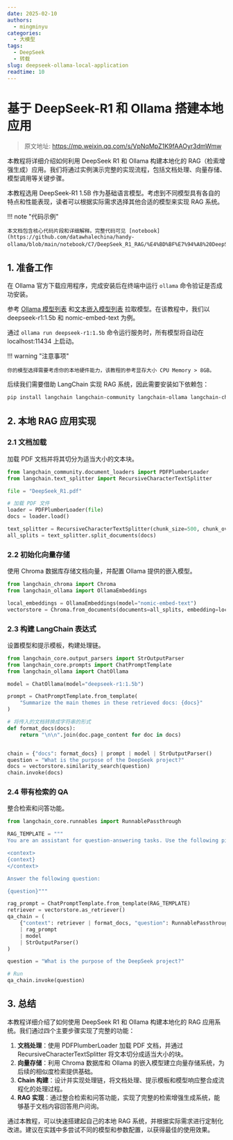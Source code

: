 ```yaml
---
date: 2025-02-10
authors:
  - mingminyu
categories:
  - 大模型
tags:
  - DeepSeek
  - 转载
slug: deepseek-ollama-local-application
readtime: 10
---
```


# 基于 DeepSeek-R1 和 Ollama 搭建本地应用

> 原文地址: https://mp.weixin.qq.com/s/VpNqMpZ1K9fAAOyr3dmWmw

本教程将详细介绍如何利用 DeepSeek R1 和 Ollama 构建本地化的 RAG（检索增强生成）应用。我们将通过实例演示完整的实现流程，包括文档处理、向量存储、模型调用等关键步骤。

本教程选用 DeepSeek-R1 1.5B 作为基础语言模型。考虑到不同模型具有各自的特点和性能表现，读者可以根据实际需求选择其他合适的模型来实现 RAG 系统。

!!! note "代码示例"

    本文档包含核心代码片段和详细解释。完整代码可见 [notebook](https://github.com/datawhalechina/handy-ollama/blob/main/notebook/C7/DeepSeek_R1_RAG/%E4%BD%BF%E7%94%A8%20DeepSeek%20R1%20%E5%92%8C%20Ollama%20%E5%AE%9E%E7%8E%B0%E6%9C%AC%E5%9C%B0%20RAG%20%E5%BA%94%E7%94%A8.ipynb)。

<!-- more -->

## 1. 准备工作

在 Ollama 官方下载应用程序，完成安装后在终端中运行 `ollama` 命令验证是否成功安装。

参考 [Ollama 模型列表](https://ollama.com/library) 和[文本嵌入模型列表](https://python.langchain.com/v0.2/docs/integrations/text_embedding) 拉取模型。在该教程中，我们以 deepseek-r1:1.5b 和 nomic-embed-text 为例。

通过 `ollama run deepseek-r1:1.5b` 命令运行服务时，所有模型将自动在 localhost:11434 上启动。

!!! warning "注意事项"

    你的模型选择需要考虑你的本地硬件能力，该教程的参考显存大小 CPU Memory > 8GB。

后续我们需要借助 LangChain 实现 RAG 系统，因此需要安装如下依赖包：

```bash
pip install langchain langchain-community langchain-ollama langchain-chroma
```

## 2. 本地 RAG 应用实现

### 2.1 文档加载

加载 PDF 文档并将其切分为适当大小的文本块。

```python linenums="1"
from langchain_community.document_loaders import PDFPlumberLoader
from langchain.text_splitter import RecursiveCharacterTextSplitter

file = "DeepSeek_R1.pdf"

# 加载 PDF 文件
loader = PDFPlumberLoader(file)
docs = loader.load()

text_splitter = RecursiveCharacterTextSplitter(chunk_size=500, chunk_overlap=0)
all_splits = text_splitter.split_documents(docs)
```

### 2.2 初始化向量存储

使用 Chroma 数据库存储文档向量，并配置 Ollama 提供的嵌入模型。

```python linenums="1"
from langchain_chroma import Chroma
from langchain_ollama import OllamaEmbeddings

local_embeddings = OllamaEmbeddings(model="nomic-embed-text")
vectorstore = Chroma.from_documents(documents=all_splits, embedding=local_embeddings)
```

### 2.3 构建 LangChain 表达式

设置模型和提示模板，构建处理链。

```python linenums="1"
from langchain_core.output_parsers import StrOutputParser
from langchain_core.prompts import ChatPromptTemplate
from langchain_ollama import ChatOllama

model = ChatOllama(model="deepseek-r1:1.5b")

prompt = ChatPromptTemplate.from_template(
    "Summarize the main themes in these retrieved docs: {docs}"
)

# 将传入的文档转换成字符串的形式
def format_docs(docs):
    return "\n\n".join(doc.page_content for doc in docs)


chain = {"docs": format_docs} | prompt | model | StrOutputParser()
question = "What is the purpose of the DeepSeek project?"
docs = vectorstore.similarity_search(question)
chain.invoke(docs)
```

### 2.4 带有检索的 QA

整合检索和问答功能。

```python linenums="1"
from langchain_core.runnables import RunnablePassthrough

RAG_TEMPLATE = """
You are an assistant for question-answering tasks. Use the following pieces of retrieved context to answer the question. If you don't know the answer, just say that you don't know. Use three sentences maximum and keep the answer concise.

<context>
{context}
</context>

Answer the following question:

{question}"""

rag_prompt = ChatPromptTemplate.from_template(RAG_TEMPLATE)
retriever = vectorstore.as_retriever()
qa_chain = (
    {"context": retriever | format_docs, "question": RunnablePassthrough()}
    | rag_prompt
    | model
    | StrOutputParser()
)

question = "What is the purpose of the DeepSeek project?"

# Run
qa_chain.invoke(question)
```

## 3. 总结

本教程详细介绍了如何使用 DeepSeek R1 和 Ollama 构建本地化的 RAG 应用系统。我们通过四个主要步骤实现了完整的功能：

1. **文档处理**：使用 PDFPlumberLoader 加载 PDF 文档，并通过 RecursiveCharacterTextSplitter 将文本切分成适当大小的块。
2. **向量存储**：利用 Chroma 数据库和 Ollama 的嵌入模型建立向量存储系统，为后续的相似度检索提供基础。
3. **Chain 构建**：设计并实现处理链，将文档处理、提示模板和模型响应整合成流程化的处理过程。
4. **RAG 实现**：通过整合检索和问答功能，实现了完整的检索增强生成系统，能够基于文档内容回答用户问询。

通过本教程，可以快速搭建起自己的本地 RAG 系统，并根据实际需求进行定制化改进。建议在实践中多尝试不同的模型和参数配置，以获得最佳的使用效果。
